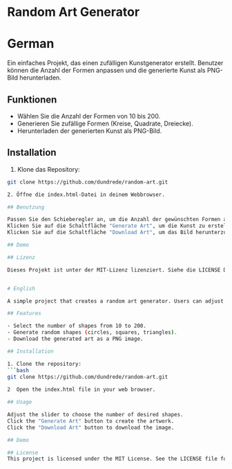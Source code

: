 # Random Art Generator

# German

Ein einfaches Projekt, das einen zufälligen Kunstgenerator erstellt. Benutzer können die Anzahl der Formen anpassen und die generierte Kunst als PNG-Bild herunterladen.

## Funktionen

- Wählen Sie die Anzahl der Formen von 10 bis 200.
- Generieren Sie zufällige Formen (Kreise, Quadrate, Dreiecke).
- Herunterladen der generierten Kunst als PNG-Bild.

## Installation

1. Klone das Repository:
  ```bash
  git clone https://github.com/dundrede/random-art.git

2. Öffne die index.html-Datei in deinem Webbrowser.

## Benutzung

Passen Sie den Schieberegler an, um die Anzahl der gewünschten Formen auszuwählen.
Klicken Sie auf die Schaltfläche "Generate Art", um die Kunst zu erstellen.
Klicken Sie auf die Schaltfläche "Download Art", um das Bild herunterzuladen.

## Demo

## Lizenz

Dieses Projekt ist unter der MIT-Lizenz lizenziert. Siehe die LICENSE Datei für Details.


# English

A simple project that creates a random art generator. Users can adjust the number of shapes and download the generated art as a PNG image.

## Features

- Select the number of shapes from 10 to 200.
- Generate random shapes (circles, squares, triangles).
- Download the generated art as a PNG image.

## Installation

1. Clone the repository:
```bash
git clone https://github.com/dundrede/random-art.git
   
2  Open the index.html file in your web browser.

## Usage

Adjust the slider to choose the number of desired shapes.
Click the "Generate Art" button to create the artwork.
Click the "Download Art" button to download the image.

## Demo

## License
This project is licensed under the MIT License. See the LICENSE file for details.
